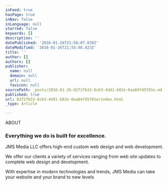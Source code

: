 ```yaml
---
inFeed: true
hasPage: true
inNav: false
inLanguage: null
starred: false
keywords: []
description: ''
datePublished: '2016-01-26T21:56:07.039Z'
dateModified: '2016-01-26T21:55:40.423Z'
title: ''
author: []
authors: []
publisher:
  name: null
  domain: null
  url: null
  favicon: null
sourcePath: _posts/2016-01-26-02f2fb33-8c63-4dd1-b82e-0aa84fd5f01e.md
published: true
url: 02f2fb33-8c63-4dd1-b82e-0aa84fd5f01e/index.html
_type: Article

---
```

ABOUT

### Everything we do is built for excellence.

JMS Media LLC offers high-end custom web design and web development.

We offer our clients a variety of services ranging from web site updates to complete web design and development.

With expertise in modern technologies and trends, JMS Media can take your website and your brand to new levels